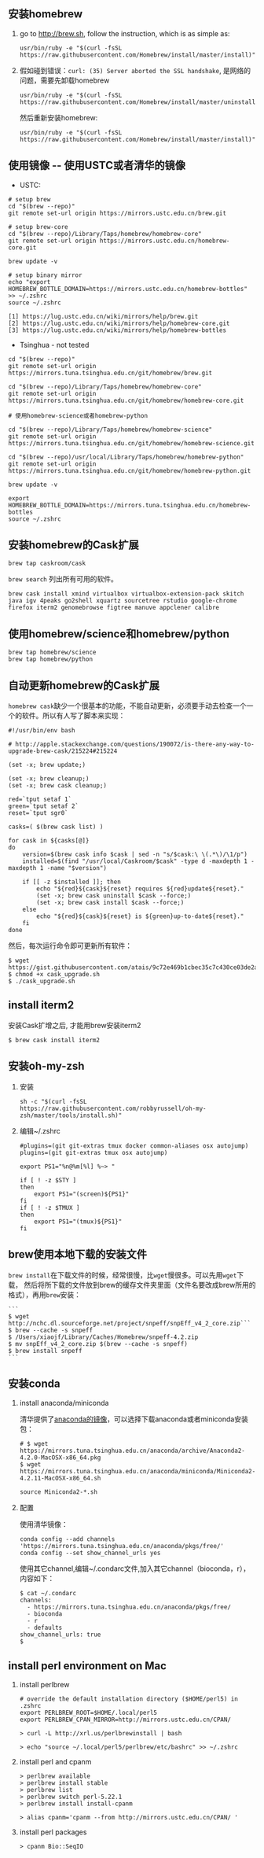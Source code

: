 
## 安装homebrew 

1. go to http://brew.sh, follow the instruction, which is as simple as:

	```
	usr/bin/ruby -e "$(curl -fsSL https://raw.githubusercontent.com/Homebrew/install/master/install)"
	```

2. 假如碰到错误：```curl: (35) Server aborted the SSL handshake```, 是网络的问题，需要先卸载homebrew

	```
	usr/bin/ruby -e "$(curl -fsSL https://raw.githubusercontent.com/Homebrew/install/master/uninstall)"
	```

    然后重新安装homebrew:

	```
	usr/bin/ruby -e "$(curl -fsSL https://raw.githubusercontent.com/Homebrew/install/master/install)"
	```

## 使用镜像 -- 使用USTC或者清华的镜像

* USTC:

```
# setup brew
cd "$(brew --repo)"
git remote set-url origin https://mirrors.ustc.edu.cn/brew.git

# setup brew-core
cd "$(brew --repo)/Library/Taps/homebrew/homebrew-core"
git remote set-url origin https://mirrors.ustc.edu.cn/homebrew-core.git

brew update -v 

# setup binary mirror
echo "export HOMEBREW_BOTTLE_DOMAIN=https://mirrors.ustc.edu.cn/homebrew-bottles" >> ~/.zshrc
source ~/.zshrc

[1] https://lug.ustc.edu.cn/wiki/mirrors/help/brew.git
[2] https://lug.ustc.edu.cn/wiki/mirrors/help/homebrew-core.git
[3] https://lug.ustc.edu.cn/wiki/mirrors/help/homebrew-bottles
```

* Tsinghua - not tested

```
cd "$(brew --repo)"
git remote set-url origin https://mirrors.tuna.tsinghua.edu.cn/git/homebrew/brew.git

cd "$(brew --repo)/Library/Taps/homebrew/homebrew-core"
git remote set-url origin https://mirrors.tuna.tsinghua.edu.cn/git/homebrew/homebrew-core.git

# 使用homebrew-science或者homebrew-python

cd "$(brew --repo)/Library/Taps/homebrew/homebrew-science"
git remote set-url origin https://mirrors.tuna.tsinghua.edu.cn/git/homebrew/homebrew-science.git

cd "$(brew --repo)/usr/local/Library/Taps/homebrew/homebrew-python"
git remote set-url origin https://mirrors.tuna.tsinghua.edu.cn/git/homebrew/homebrew-python.git

brew update -v

export HOMEBREW_BOTTLE_DOMAIN=https://mirrors.tuna.tsinghua.edu.cn/homebrew-bottles
source ~/.zshrc
```

## 安装homebrew的Cask扩展


```brew tap caskroom/cask```

`brew search` 列出所有可用的软件。

```brew cask install xmind virtualbox virtualbox-extension-pack skitch java igv 4peaks go2shell xquartz sourcetree rstudio google-chrome firefox iterm2 genomebrowse figtree manuve appclener calibre```

## 使用homebrew/science和homebrew/python

```
brew tap homebrew/science
brew tap homebrew/python
```

## 自动更新homebrew的Cask扩展

`homebrew cask`缺少一个很基本的功能，不能自动更新，必须要手动去检查一个一个的软件。所以有人写了脚本来实现：

```
#!/usr/bin/env bash

# http://apple.stackexchange.com/questions/190072/is-there-any-way-to-upgrade-brew-cask/215224#215224

(set -x; brew update;)

(set -x; brew cleanup;)
(set -x; brew cask cleanup;)

red=`tput setaf 1`
green=`tput setaf 2`
reset=`tput sgr0`

casks=( $(brew cask list) )

for cask in ${casks[@]}
do
    version=$(brew cask info $cask | sed -n "s/$cask:\ \(.*\)/\1/p")
    installed=$(find "/usr/local/Caskroom/$cask" -type d -maxdepth 1 -maxdepth 1 -name "$version")

    if [[ -z $installed ]]; then
        echo "${red}${cask}${reset} requires ${red}update${reset}."
        (set -x; brew cask uninstall $cask --force;)
        (set -x; brew cask install $cask --force;)
    else
        echo "${red}${cask}${reset} is ${green}up-to-date${reset}."
    fi
done

```

然后，每次运行命令即可更新所有软件：

```
$ wget https://gist.githubusercontent.com/atais/9c72e469b1cbec35c7c430ce03de2a6b/raw/36808a0544628398f26b48f7a3c7b309872ca2c6/cask_upgrade.sh
$ chmod +x cask_upgrade.sh
$ ./cask_upgrade.sh
```


## install iterm2

安装Cask扩增之后, 才能用brew安装iterm2

```$ brew cask install iterm2```



## 安装oh-my-zsh

1. 安装

	```sh -c "$(curl -fsSL https://raw.githubusercontent.com/robbyrussell/oh-my-zsh/master/tools/install.sh)"```

2. 编辑~/.zshrc

	```
	#plugins=(git git-extras tmux docker common-aliases osx autojump)
	plugins=(git git-extras tmux osx autojump)
	```
	
	```
	export PS1="%n@%m[%l] %~> "
	
	if [ ! -z $STY ]
	then
	    export PS1="(screen)${PS1}"
	fi
	if [ ! -z $TMUX ]
	then
	    export PS1="(tmux)${PS1}"
	fi
	```

## brew使用本地下载的安装文件

   `brew install`在下载文件的时候，经常很慢，比`wget`慢很多。可以先用`wget`下载， 然后将所下载的文件放到brew的缓存文件夹里面（文件名要改成brew所用的格式），再用`brew`安装：

    ```
    $ wget http://nchc.dl.sourceforge.net/project/snpeff/snpEff_v4_2_core.zip```
    $ brew --cache -s snpeff
    $ /Users/xiaojf/Library/Caches/Homebrew/snpeff-4.2.zip
    $ mv snpEff_v4_2_core.zip $(brew --cache -s snpeff)
    $ brew install snpeff
    ```

## 安装conda

1. install anaconda/miniconda

    清华提供了[anaconda的镜像](https://mirrors.tuna.tsinghua.edu.cn/help/anaconda/)，可以选择下载anaconda或者miniconda安装包：

    ```
    # $ wget https://mirrors.tuna.tsinghua.edu.cn/anaconda/archive/Anaconda2-4.2.0-MacOSX-x86_64.pkg
    $ wget https://mirrors.tuna.tsinghua.edu.cn/anaconda/miniconda/Miniconda2-4.2.11-MacOSX-x86_64.sh

    source Miniconda2-*.sh
    ```

2. 配置

    使用清华镜像：
    ```
    conda config --add channels 'https://mirrors.tuna.tsinghua.edu.cn/anaconda/pkgs/free/'
    conda config --set show_channel_urls yes
    ```

    使用其它channel,编辑~/.condarc文件,加入其它channel（bioconda，r），内容如下：

    ``` 
    $ cat ~/.condarc
    channels:
      - https://mirrors.tuna.tsinghua.edu.cn/anaconda/pkgs/free/
      - bioconda
      - r
      - defaults
    show_channel_urls: true
    $ 
    ```

## install perl environment on Mac

1. install perlbrew

    ```
    # override the default installation directory ($HOME/perl5) in .zshrc
    export PERLBREW_ROOT=$HOME/.local/perl5
    export PERLBREW_CPAN_MIRROR=http://mirrors.ustc.edu.cn/CPAN/
    
    > curl -L http://xrl.us/perlbrewinstall | bash
    
    > echo "source ~/.local/perl5/perlbrew/etc/bashrc" >> ~/.zshrc
    ```

2. install perl and cpanm

    ```
    > perlbrew available
    > perlbrew install stable
    > perlbrew list
    > perlbrew switch perl-5.22.1
    > perlbrew install install-cpanm
    
    > alias cpanm='cpanm --from http://mirrors.ustc.edu.cn/CPAN/ '
    ```

3. install perl packages

    ```
    > cpanm Bio::SeqIO
    ```
